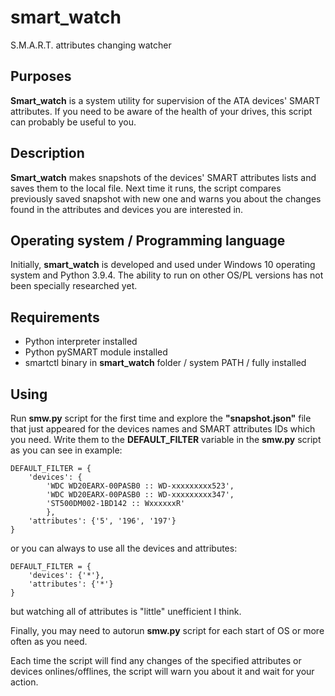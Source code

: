 # smart_watch
S.M.A.R.T. attributes changing watcher

## Purposes
**Smart_watch** is a system utility for supervision of the ATA devices' SMART
attributes. If you need to be aware of the health of your drives, this script
can probably be useful to you.

## Description
**Smart_watch** makes snapshots of the devices' SMART attributes lists and saves
them to the local file. Next time it runs, the script compares previously saved
snapshot with new one and warns you about the changes found in the attributes
and devices you are interested in.

## Operating system / Programming language
Initially, **smart_watch** is developed and used under Windows 10 operating system
and Python 3.9.4. The ability to run on other OS/PL versions has not been
specially researched yet.

## Requirements
* Python interpreter installed
* Python pySMART module installed
* smartctl binary in **smart_watch** folder / system PATH / fully installed

## Using
Run **smw.py** script for the first time and explore the **"snapshot.json"** file
that just appeared for the devices names and SMART attributes IDs which you need.
Write them to the **DEFAULT_FILTER** variable in the **smw.py** script as you can
see in example:

    DEFAULT_FILTER = {
        'devices': {
            'WDC WD20EARX-00PASB0 :: WD-xxxxxxxxx523',
            'WDC WD20EARX-00PASB0 :: WD-xxxxxxxxx347',
            'ST500DM002-1BD142 :: WxxxxxxR'
            },
        'attributes': {'5', '196', '197'}
    }

or you can always to use all the devices and attributes:

    DEFAULT_FILTER = {
        'devices': {'*'},
        'attributes': {'*'}
    }

but watching all of attributes is "little" unefficient I think.

Finally, you may need to autorun **smw.py** script for each start of OS or more
often as you need.

Each time the script will find any changes of the specified attributes or
devices onlines/offlines, the script will warn you about it and wait for your
action.